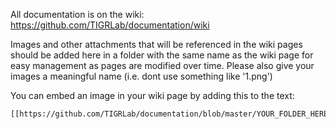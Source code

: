 All documentation is on the wiki: https://github.com/TIGRLab/documentation/wiki

Images and other attachments that will be referenced in the wiki pages should be added here in a folder with the same name as the wiki page for easy management as pages are modified over time. Please also give your images a meaningful name (i.e. dont use something like '1.png') 

You can embed an image in your wiki page by adding this to the text:
```
[[https://github.com/TIGRLab/documentation/blob/master/YOUR_FOLDER_HERE/YOUR_FILE_HERE]]
```
